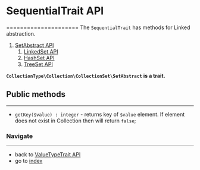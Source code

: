 # SequentialTrait API
=====================
The `SequentialTrait` has methods for Linked abstraction. 

1. [SetAbstract API](/docs/api/5.1.1.1.2.0.SetAbstractAPI.md)
    1. [LinkedSet API](/docs/api/5.1.1.1.2.1.LinkedSetAPI.md)
    2. [HashSet API](/docs/api/5.1.1.1.2.2.HashSetAPI.md)
    3. [TreeSet API](/docs/api/5.1.1.1.2.3.TreeSetAPI.md)

**`CollectionType\Collection\CollectionSet\SetAbstract` is a trait.**

## Public methods
-----------------

* `getKey($value) : integer` - returns key of `$value` element. If element does not exist in Collection then will return `false`;

### Navigate
------------

* back to [ValueTypeTrait API](/docs/api/5.3.2.ValueTypeTraitAPI.md)
* go to [index](/docs/README.md)